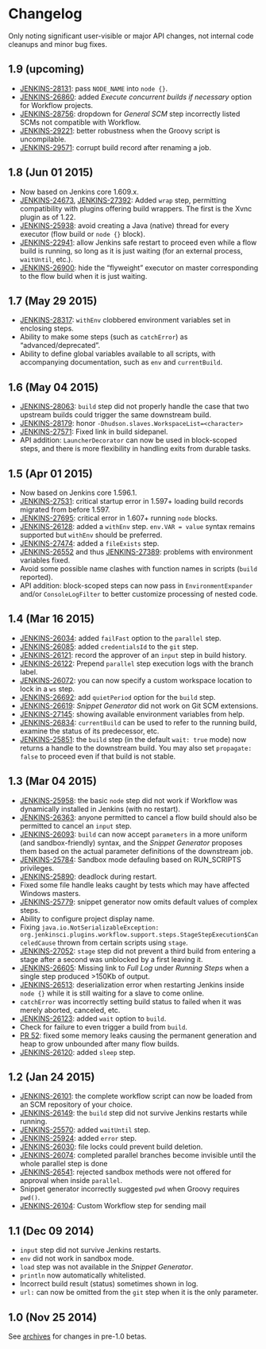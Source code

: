 # Changelog

Only noting significant user-visible or major API changes, not internal code cleanups and minor bug fixes.

## 1.9 (upcoming)

* [JENKINS-28131](https://issues.jenkins-ci.org/browse/JENKINS-28131): pass `NODE_NAME` into `node {}`.
* [JENKINS-26860](https://issues.jenkins-ci.org/browse/JENKINS-26860): added _Execute concurrent builds if necessary_ option for Workflow projects.
* [JENKINS-28756](https://issues.jenkins-ci.org/browse/JENKINS-28756): dropdown for _General SCM_ step incorrectly listed SCMs not compatible with Workflow.
* [JENKINS-29221](https://issues.jenkins-ci.org/browse/JENKINS-29221): better robustness when the Groovy script is uncompilable.
* [JENKINS-29571](https://issues.jenkins-ci.org/browse/JENKINS-29571): corrupt build record after renaming a job.

## 1.8 (Jun 01 2015)

* Now based on Jenkins core 1.609.x.
* [JENKINS-24673](https://issues.jenkins-ci.org/browse/JENKINS-24673), [JENKINS-27392](https://issues.jenkins-ci.org/browse/JENKINS-27392): Added `wrap` step, permitting compatibility with plugins offering build wrappers. The first is the Xvnc plugin as of 1.22.
* [JENKINS-25938](https://issues.jenkins-ci.org/browse/JENKINS-25938): avoid creating a Java (native) thread for every executor (flow build or `node {}` block).
* [JENKINS-22941](https://issues.jenkins-ci.org/browse/JENKINS-22941): allow Jenkins safe restart to proceed even while a flow build is running, so long as it is just waiting (for an external process, `waitUntil`, etc.).
* [JENKINS-26900](https://issues.jenkins-ci.org/browse/JENKINS-26900): hide the “flyweight” executor on master corresponding to the flow build when it is just waiting.

## 1.7 (May 29 2015)

* [JENKINS-28317](https://issues.jenkins-ci.org/browse/JENKINS-28317): `withEnv` clobbered environment variables set in enclosing steps.
* Ability to make some steps (such as `catchError`) as “advanced/deprecated”.
* Ability to define global variables available to all scripts, with accompanying documentation, such as `env` and `currentBuild`.

## 1.6 (May 04 2015)

* [JENKINS-28063](https://issues.jenkins-ci.org/browse/JENKINS-28063): `build` step did not properly handle the case that two upstream builds could trigger the same downstream build.
* [JENKINS-28179](https://issues.jenkins-ci.org/browse/JENKINS-28179): honor `-Dhudson.slaves.WorkspaceList=<character>`
* [JENKINS-27571](https://issues.jenkins-ci.org/browse/JENKINS-27571): Fixed link in build sidepanel.
* API addition: `LauncherDecorator` can now be used in block-scoped steps, and there is more flexibility in handling exits from durable tasks.

## 1.5 (Apr 01 2015)

* Now based on Jenkins core 1.596.1.
* [JENKINS-27531](https://issues.jenkins-ci.org/browse/JENKINS-27531): critical startup error in 1.597+ loading build records migrated from before 1.597.
* [JENKINS-27695](https://issues.jenkins-ci.org/browse/JENKINS-27695): critical error in 1.607+ running `node` blocks.
* [JENKINS-26128](https://issues.jenkins-ci.org/browse/JENKINS-26128): added a `withEnv` step. `env.VAR = value` syntax remains supported but `withEnv` should be preferred.
* [JENKINS-27474](https://issues.jenkins-ci.org/browse/JENKINS-27474): added a `fileExists` step.
* [JENKINS-26552](https://issues.jenkins-ci.org/browse/JENKINS-26552) and thus [JENKINS-27389](https://issues.jenkins-ci.org/browse/JENKINS-27389): problems with environment variables fixed.
* Avoid some possible name clashes with function names in scripts (`build` reported).
* API addition: block-scoped steps can now pass in `EnvironmentExpander` and/or `ConsoleLogFilter` to better customize processing of nested code.

## 1.4 (Mar 16 2015)

* [JENKINS-26034](https://issues.jenkins-ci.org/browse/JENKINS-26034): added `failFast` option to the `parallel` step.
* [JENKINS-26085](https://issues.jenkins-ci.org/browse/JENKINS-26085): added `credentialsId` to the `git` step.
* [JENKINS-26121](https://issues.jenkins-ci.org/browse/JENKINS-26121): record the approver of an `input` step in build history.
* [JENKINS-26122](https://issues.jenkins-ci.org/browse/JENKINS-26122): Prepend `parallel` step execution logs with the branch label.
* [JENKINS-26072](https://issues.jenkins-ci.org/browse/JENKINS-26072): you can now specify a custom workspace location to lock in a `ws` step.
* [JENKINS-26692](https://issues.jenkins-ci.org/browse/JENKINS-26692): add `quietPeriod` option for the `build` step.
* [JENKINS-26619](https://issues.jenkins-ci.org/browse/JENKINS-26619): _Snippet Generator_ did not work on Git SCM extensions.
* [JENKINS-27145](https://issues.jenkins-ci.org/browse/JENKINS-27145): showing available environment variables from help.
* [JENKINS-26834](https://issues.jenkins-ci.org/browse/JENKINS-26834): `currentBuild` can be used to refer to the running build, examine the status of its predecessor, etc.
* [JENKINS-25851](https://issues.jenkins-ci.org/browse/JENKINS-25851): the `build` step (in the default `wait: true` mode) now returns a handle to the downstream build. You may also set `propagate: false` to proceed even if that build is not stable.

## 1.3 (Mar 04 2015)

* [JENKINS-25958](https://issues.jenkins-ci.org/browse/JENKINS-25958): the basic `node` step did not work if Workflow was dynamically installed in Jenkins (with no restart).
* [JENKINS-26363](https://issues.jenkins-ci.org/browse/JENKINS-26363): anyone permitted to cancel a flow build should also be permitted to cancel an `input` step.
* [JENKINS-26093](https://issues.jenkins-ci.org/browse/JENKINS-26093): `build` can now accept `parameters` in a more uniform (and sandbox-friendly) syntax, and the _Snippet Generator_ proposes them based on the actual parameter definitions of the downstream job.
* [JENKINS-25784](https://issues.jenkins-ci.org/browse/JENKINS-25784): Sandbox mode defauling based on RUN_SCRIPTS privileges.
* [JENKINS-25890](https://issues.jenkins-ci.org/browse/JENKINS-25890): deadlock during restart.
* Fixed some file handle leaks caught by tests which may have affected Windows masters.
* [JENKINS-25779](https://issues.jenkins-ci.org/browse/JENKINS-25779): snippet generator now omits default values of complex steps.
* Ability to configure project display name.
* Fixing `java.io.NotSerializableException: org.jenkinsci.plugins.workflow.support.steps.StageStepExecution$CanceledCause` thrown from certain scripts using `stage`.
* [JENKINS-27052](https://issues.jenkins-ci.org/browse/JENKINS-27052): `stage` step did not prevent a third build from entering a stage after a second was unblocked by a first leaving it.
* [JENKINS-26605](https://issues.jenkins-ci.org/browse/JENKINS-26605): Missing link to _Full Log_ under _Running Steps_ when a single step produced >150Kb of output.
* [JENKINS-26513](https://issues.jenkins-ci.org/browse/JENKINS-26513): deserialization error when restarting Jenkins inside `node {}` while it is still waiting for a slave to come online.
* `catchError` was incorrectly setting build status to failed when it was merely aborted, canceled, etc.
* [JENKINS-26123](https://issues.jenkins-ci.org/browse/JENKINS-26123): added `wait` option to `build`.
* Check for failure to even trigger a build from `build`.
* [PR 52](https://github.com/jenkinsci/workflow-plugin/pull/52): fixed some memory leaks causing the permanent generation and heap to grow unbounded after many flow builds.
* [JENKINS-26120](https://issues.jenkins-ci.org/browse/JENKINS-26120): added `sleep` step.

## 1.2 (Jan 24 2015)

* [JENKINS-26101](https://issues.jenkins-ci.org/browse/JENKINS-26101): the complete workflow script can now be loaded from an SCM repository of your choice.
* [JENKINS-26149](https://issues.jenkins-ci.org/browse/JENKINS-26149): the `build` step did not survive Jenkins restarts while running.
* [JENKINS-25570](https://issues.jenkins-ci.org/browse/JENKINS-25570): added `waitUntil` step.
* [JENKINS-25924](https://issues.jenkins-ci.org/browse/JENKINS-25924): added `error` step.
* [JENKINS-26030](https://issues.jenkins-ci.org/browse/JENKINS-26030): file locks could prevent build deletion.
* [JENKINS-26074](https://issues.jenkins-ci.org/browse/JENKINS-26074): completed parallel branches become invisible until the whole parallel step is done
* [JENKINS-26541](https://issues.jenkins-ci.org/browse/JENKINS-26541): rejected sandbox methods were not offered for approval when inside `parallel`.
* Snippet generator incorrectly suggested `pwd` when Groovy requires `pwd()`.
* [JENKINS-26104](https://issues.jenkins-ci.org/browse/JENKINS-26104): Custom Workflow step for sending mail

## 1.1 (Dec 09 2014)

* `input` step did not survive Jenkins restarts.
* `env` did not work in sandbox mode.
* `load` step was not available in the _Snippet Generator_.
* `println` now automatically whitelisted.
* Incorrect build result (status) sometimes shown in log.
* `url:` can now be omitted from the `git` step when it is the only parameter.

## 1.0 (Nov 25 2014)

See [archives](https://github.com/jenkinsci/workflow-plugin/blob/cdca218ca11e127d97543a2e209803708c5af9d8/CHANGES.md) for changes in pre-1.0 betas.
